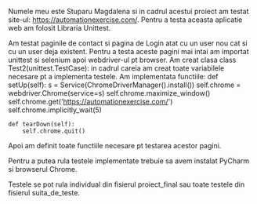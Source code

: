 Numele meu este Stuparu Magdalena si in cadrul acestui proiect am testat site-ul: https://automationexercise.com/.
Pentru a testa aceasta aplicatie web am folosit Libraria Unittest.

Am testat paginile de contact si pagina de Login atat cu un user nou cat si cu un user deja existent.
Pentru a testa aceste pagini mai intai am importat unittest si selenium apoi webdriver-ul pt browser.
Am creat clasa class Test2(unittest.TestCase): in cadrul careia am creat toate variabilele necesare pt a implementa testele.
Am implementata functiile:
def setUp(self):
        s = Service(ChromeDriverManager().install())
        self.chrome = webdriver.Chrome(service=s)
        self.chrome.maximize_window()
        self.chrome.get('https://automationexercise.com/')
        self.chrome.implicitly_wait(5)


    def tearDown(self):
        self.chrome.quit()

Apoi am definit toate functiile necesare pt testarea acestor pagini.

Pentru a putea rula testele implementate trebuie sa avem instalat PyCharm si browserul Chrome.

Testele se pot rula  individual din fisierul proiect_final sau toate testele din fisierul suita_de_teste.

